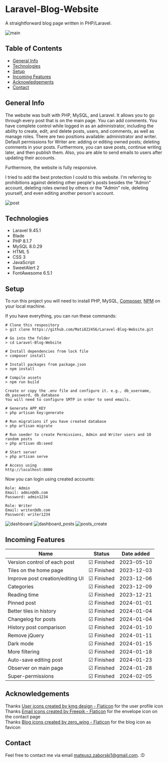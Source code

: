 # Laravel-Blog-Website

A straightforward blog page written in PHP/Laravel.

![main](https://github.com/Mati822456/Laravel-Blog-Website/assets/103435077/5a197c23-7ff0-4726-8361-52b06235350f)

## Table of Contents

-   [General Info](#general-info)
-   [Technologies](#technologies)
-   [Setup](#setup)
-   [Incoming Features](#incoming-features)
-   [Acknowledgements](#acknowledgements)
-   [Contact](#contact)

## General Info

The website was built with PHP, MySQL, and Laravel. It allows you to go through every post that is on the main page. You can add comments. You have complete control while logged in as an administrator, including the ability to create, edit, and delete posts, users, and comments, as well as manage roles. There are two positions available: administrator and writer. Default permissions for Writer are: adding or editing owned posts; deleting comments in your posts. Furthermore, you can save posts, continue writing later, and then publish them. Also, you are able to send emails to users after updating their accounts.

Furthermore, the website is fully responsive.

I tried to add the best protection I could to this website. I'm referring to prohibitions against deleting other people's posts besides the "Admin" account, deleting roles owned by others or the "Admin" role, deleting yourself, and even editing another person's account.

![post](https://github.com/Mati822456/Laravel-Blog-Website/assets/103435077/009bd73d-e7b1-4504-af2b-8ece5a1f7b4a)

## Technologies

-   Laravel 9.45.1
-   Blade
-   PHP 8.1.7
-   MySQL 8.0.29
-   HTML 5
-   CSS 3
-   JavaScript
-   SweetAlert 2
-   FontAwesome 6.5.1

## Setup

To run this project you will need to install PHP, MySQL, [Composer](https://getcomposer.org/download/), [NPM](https://www.npmjs.com/package/npm) on your local machine.

If you have everything, you can run these commands:

```
# Clone this respository
> git clone https://github.com/Mati822456/Laravel-Blog-Website.git

# Go into the folder
> cd Laravel-Blog-Website

# Install dependencies from lock file
> composer install

# Install packages from package.json
> npm install

# Compile assets
> npm run build
```

`Create or copy the .env file and configure it. e.g., db_username, db_password, db_database`
</br>
`You will need to configure SMTP in order to send emails.`

```
# Generate APP_KEY
> php artisan key:generate

# Run migrations if you have created database
> php artisan migrate

# Run seeder to create Permissions, Admin and Writer users and 10 random posts
> php artisan db:seed

# Start server
> php artisan serve

# Access using
http://localhost:8000
```

Now you can login using created accounts:

```
Role: Admin
Email: admin@db.com
Password: admin1234

Role: Writer
Email: writer@db.com
Password: writer1234
```

![dashboard](https://github.com/Mati822456/Laravel-Blog-Website/assets/103435077/c3d756c1-fda3-4a91-93a6-102acbc32103)
![dashboard_posts](https://github.com/Mati822456/Laravel-Blog-Website/assets/103435077/e434b5ad-4dc4-43f4-a4d9-fd9b1fb53d67)
![posts_create](https://github.com/Mati822456/Laravel-Blog-Website/assets/103435077/77146227-071b-4385-9634-df5a676ded5a)

## Incoming Features

| Name                             | Status               | Date added |
|----------------------------------|----------------------|------------|
| Version control of each post     | &#9745; Finished     | 2023-05-10 |
| Tiles on the home page           | &#9745; Finished     | 2023-12-03 |
| Improve post creation/editing UI | &#9745; Finished     | 2023-12-06 |
| Categories                       | &#9745; Finished     | 2023-12-09 |
| Reading time                     | &#9745; Finished     | 2023-12-21 |
| Pinned post                      | &#9745; Finished     | 2024-01-01 |
| Better tiles in history          | &#9745; Finished     | 2024-01-04 |
| Changelog for posts              | &#9745; Finished     | 2024-01-04 |
| History post comparison          | &#9745; Finished     | 2024-01-10 |
| Remove jQuery                    | &#9745; Finished     | 2024-01-11 |
| Dark mode                        | &#9745; Finished     | 2024-01-15 |
| More filtering                   | &#9745; Finished     | 2024-01-18 |
| Auto-save editing post           | &#9745; Finished     | 2024-01-23 |
| Observer on main page            | &#9745; Finished     | 2024-01-28 |
| Super-permissions                | &#9745; Finished     | 2024-02-05 |

## Acknowledgements

Thanks <a href="https://www.flaticon.com/free-icons/user" title="user icons">User icons created by kmg design - Flaticon</a> for the user profile icon</br>
Thanks <a href="https://www.flaticon.com/free-icons/email" title="email icons">Email icons created by Freepik - Flaticon</a> for the envelope icon on the contact page</br>
Thanks <a href="https://www.flaticon.com/free-icons/blog" title="blog icons">Blog icons created by zero_wing - Flaticon</a> for the blog icon as favicon</br>

## Contact

Feel free to contact me via email mateusz.zaborski1@gmail.com. :D
